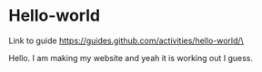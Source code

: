 # Hello-world
Link to guide https://guides.github.com/activities/hello-world/\

Hello. I am making my website and yeah it is working out I guess.
